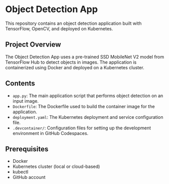 # Object Detection App

This repository contains an object detection application built with TensorFlow, OpenCV, and deployed on Kubernetes.

## Project Overview

The Object Detection App uses a pre-trained SSD MobileNet V2 model from TensorFlow Hub to detect objects in images. The application is containerized using Docker and deployed on a Kubernetes cluster.

## Contents

- `app.py`: The main application script that performs object detection on an input image.
- `Dockerfile`: The Dockerfile used to build the container image for the application.
- `deployment.yaml`: The Kubernetes deployment and service configuration file.
- `.devcontainer/`: Configuration files for setting up the development environment in GitHub Codespaces.

## Prerequisites

- Docker
- Kubernetes cluster (local or cloud-based)
- kubectl
- GitHub account
